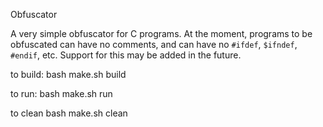 
Obfuscator

A very simple obfuscator for C programs. At the moment, programs to be obfuscated can have no comments, and can have no `#ifdef`, `$ifndef`, `#endif`, etc. Support for this may be added in the future.

to build:
    bash make.sh build

to run:
    bash make.sh run

to clean
    bash make.sh clean

